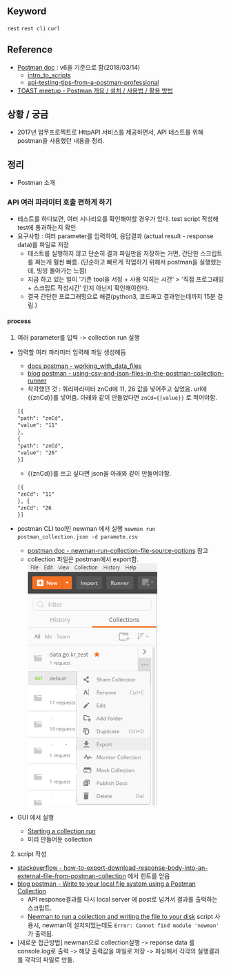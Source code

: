 ## Keyword
`rest` `rest cli` `curl`

## Reference
- [Postman doc](https://www.getpostman.com/docs/) : v6을 기준으로 함(2018/03/14)
  - [intro_to_scripts](https://www.getpostman.com/docs/v6/postman/scripts/intro_to_scripts)
  - [api-testing-tips-from-a-postman-professional](http://blog.getpostman.com/2017/07/28/api-testing-tips-from-a-postman-professional/)
- [TOAST meetup - Postman 개요 / 설치 / 사용법 / 활용 방법](http://meetup.toast.com/posts/107)

## 상황 / 궁금
- 2017년 업무프로젝트로 HttpAPI 서비스를 제공하면서, API 테스트를 위해 postman을 사용했던 내용을 정리.

## 정리
- Postman 소개 

### API 여러 파라미터 호출 편하게 하기
- 테스트를 하다보면, 여러 시나리오를 확인해야할 경우가 있다. test script 작성해 test에 통과하는지 확인
- 요구사항 : 여러 parameter를 입력하여, 응답결과 (actual result - response data)를 파일로 저장
  - 테스트를 실행하지 않고 단순히 결과 파일만을 저장하는 거면, 간단한 스크립트를 짜는게 훨씬 빠름. (단순하고 빠르게 작업하기 위해서 postman을 실행했는데, 빙빙 돌아가는 느낌)
  - 지금 하고 있는 일이 '기존 tool을 서칭 + 사용 익히는 시간' > '직접 프로그래밍 + 스크립트 작성시간' 인지 아닌지 확인해야한다.
  - 결국 간단한 프로그래밍으로 해결(python3, 코드짜고 결과얻는데까지 15분 걸림.)

#### process
1. 여러 parameter를 입력 -> collection run 실행
- 입력할 여러 파라미터 입력해 파일 생성해둠 
  - [docs postman - working_with_data_files](https://www.getpostman.com/docs/v6/postman/collection_runs/working_with_data_files)
  - [blog postman - using-csv-and-json-files-in-the-postman-collection-runner](http://blog.getpostman.com/2014/10/28/using-csv-and-json-files-in-the-postman-collection-runner/)
  - 착각했던 것 : 쿼리파라미터 znCd에 11, 26 값을 넣어주고 싶었음. url에 {{znCd}}를 넣어줌. 아래와 같이 만들었다면 `znCd={{value}}` 로 적어야함.
  ```
  [{
  "path": "znCd",
  "value": "11" 
  }, 
  {
  "path": "znCd",
  "value": "26"
  }]
  ```
  - {{znCd}}를 쓰고 싶다면 json을 아래와 같이 만들어야함. 
  ```
  [{
  "znCd": "11"
  }, {
  "znCd": "26
  }]
  ```

- postman CLI tool인 newman 에서 실행 
  `newman run postman_collection.json -d paramete.csv`
  - [postman doc - newman-run-collection-file-source-options](https://www.npmjs.com/package/newman#newman-run-collection-file-source-options) 참고
  - collection 파일은 postman에서 export함.
    ![export collection](Image/postman_export_collection.png)
- GUI 에서 실행
  - [Starting a collection run](https://www.getpostman.com/docs/v6/postman/collection_runs/starting_a_collection_run)
  - 미리 만들어둔 collection 
2. script 작성
- [stackoverflow - how-to-export-download-response-body-into-an-external-file-from-postman-collection](https://stackoverflow.com/questions/48113414/how-to-export-download-response-body-into-an-external-file-from-postman-collecti) 에서 힌트를 얻음
- [blog postman - Write to your local file system using a Postman Collection](http://blog.getpostman.com/2017/09/01/write-to-your-local-file-system-using-a-postman-collection/)
  - API response결과를 다시 local server 에 post로 넘겨서 결과를 출력하는 스크립트.
  - [ Newman to run a collection and writing the file to your disk](https://github.com/postmanlabs/postman-app-support/issues/3033#issuecomment-301758179) script 사용시, newman이 설치되었는데도 `Error: Cannot find module 'newman'` 가 출력됨.
- [새로운 접근방법] newman으로 collection실행 -> reponse data 를 console.log로 출력 -> 해당 출력값을 파일로 저장 -> 파싱해서 각각의 실행결과를 각각의 파일로 만듦.
